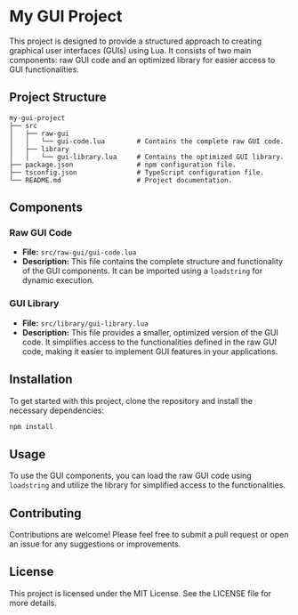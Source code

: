 # My GUI Project

This project is designed to provide a structured approach to creating graphical user interfaces (GUIs) using Lua. It consists of two main components: raw GUI code and an optimized library for easier access to GUI functionalities.

## Project Structure

```
my-gui-project
├── src
│   ├── raw-gui
│   │   └── gui-code.lua        # Contains the complete raw GUI code.
│   ├── library
│   │   └── gui-library.lua     # Contains the optimized GUI library.
├── package.json                # npm configuration file.
├── tsconfig.json               # TypeScript configuration file.
└── README.md                   # Project documentation.
```

## Components

### Raw GUI Code

- **File:** `src/raw-gui/gui-code.lua`
- **Description:** This file contains the complete structure and functionality of the GUI components. It can be imported using a `loadstring` for dynamic execution.

### GUI Library

- **File:** `src/library/gui-library.lua`
- **Description:** This file provides a smaller, optimized version of the GUI code. It simplifies access to the functionalities defined in the raw GUI code, making it easier to implement GUI features in your applications.

## Installation

To get started with this project, clone the repository and install the necessary dependencies:

```bash
npm install
```

## Usage

To use the GUI components, you can load the raw GUI code using `loadstring` and utilize the library for simplified access to the functionalities.

## Contributing

Contributions are welcome! Please feel free to submit a pull request or open an issue for any suggestions or improvements.

## License

This project is licensed under the MIT License. See the LICENSE file for more details.